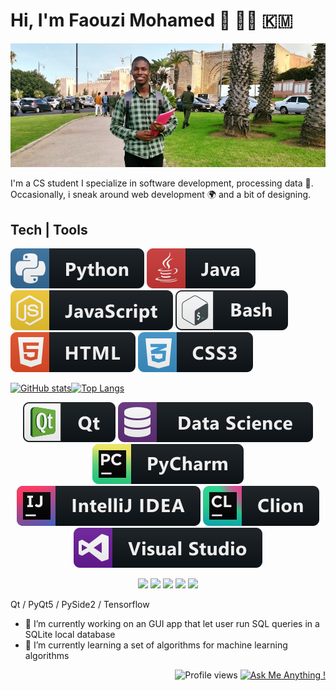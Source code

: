 # Hi, I'm Faouzi Mohamed 👋  :man_technologist: :comoros:
![CS student](https://raw.githubusercontent.com/faouziMohamed/faouzimohamed/master/faouzimohamed-rabat2020.jpg)

I'm a CS student I specialize in software development, processing data :dart:.  Occasionally, i sneak around web development :earth_africa: and a bit of designing.

## Tech | Tools
<p align="leftr">
    <img src="svg/dev/languages/python.svg" alt="Python">
    <img src="svg/dev/languages/java.svg" alt="Java">
    <img src="svg/dev/languages/js.svg" alt="JavaScript">
    <img src="svg/dev/tools/bash.svg" alt="Qt c++">
    <img src="svg/dev/languages/html.svg" alt="HTML">
    <img src="svg/dev/languages/css3.svg" alt="CSS3">
</p>

<p style="display:flex; align:flex-box;" align="left">
<a href="https://github.com/anuraghazra/github-readme-stats">
  <img src="https://github-readme-stats.vercel.app/api?username=faouzimohamed&theme=dark&show_icons=true&&cache_seconds=1900&count_private=true&include_all_commits=true" 
       alt="GitHub stats" height="190" >
</a>
<a href="https://github.com/anuraghazra/github-readme-stats">
  <img src="https://github-readme-stats.vercel.app/api/top-langs/?username=faouzimohamed&theme=dark&layout=compact&langs_count=8" 
      alt="Top Langs" heigth="190">
</a>
</p>

<p align="center">
    <img src="svg/dev/frameworks/qt.svg" alt="Qt c++">
    <img src="svg/dev/misc/datascience.svg" alt="Data Science">
    <img src="svg/dev/tools/jetbrains_pycharm.svg" alt="Jetbrains' Pycharm">
    <img src="svg/dev/tools/jetbrains_intellij.svg" alt="Jetbrains Intellij">
    <img src="svg/dev/tools/jetbrains_clion.svg" alt="Jetbrains Clion">
    <img src="svg/dev/tools/visualstudio.svg" alt="VSCode">
</p>
<p align="center">
    <img src='https://img.shields.io/static/v1?label=&color=253&style=for-the-badge&logo=qt&message=PyQt5%20|%20PySide2' /> 
    <img src="https://img.shields.io/badge/mysql-%2300f.svg?&style=for-the-badge&logo=mysql&logoColor=white"/>
    <img src ="https://img.shields.io/badge/oracle%20-%23F00000.svg?&style=for-the-badge&logo=oracle&logoColor=white" />
    <img src="https://img.shields.io/badge/TensorFlow%20-%23FF6F00.svg?&style=for-the-badge&logo=TensorFlow&logoColor=white" /> 
    <img src ="https://img.shields.io/badge/sqlite-%2307405e.svg?&style=for-the-badge&logo=sqlite&logoColor=white"/>
</p>

Qt  / PyQt5 / PySide2 / Tensorflow

- 🔭 I’m currently working on an GUI app that let user run SQL queries in a SQLite local database  
- 🌱 I’m currently learning a set of algorithms for machine learning algorithms    
 
<p align="right">
    <img src="https://gpvc.arturio.dev/faouzimohamed" alt="Profile views"/>
    <a href="https://GitHub.com/faouzimohamed/">
       <img src="https://img.shields.io/badge/Ask%20me-anything-1abc9c.svg" alt="Ask Me Anything !"/>
    </a>
</p>
